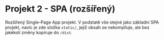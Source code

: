 # Projekt 2 - SPA (rozšířený)

Rozšířený Single-Page App projekt. V podstatě vše stejné jako základní SPA projekt, navíc je zde složka `static/`, jejíž obsah se nekompiluje, ale bez jakékoli změny kopíruje do `/dist`.
